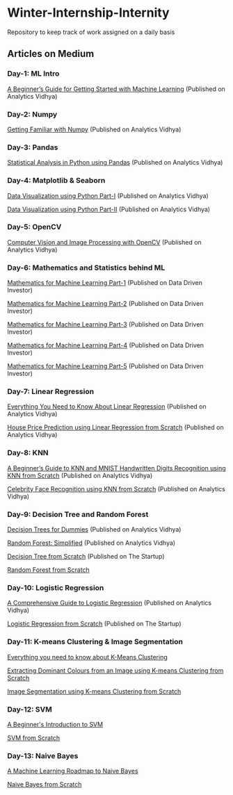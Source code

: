 # Winter-Internship-Internity
Repository to keep track of work assigned on a daily basis

## Articles on Medium
### Day-1: ML Intro
[A Beginner’s Guide for Getting Started with Machine Learning](https://medium.com/analytics-vidhya/a-beginners-guide-for-getting-started-with-machine-learning-7ba2cd5796ae)
(Published on Analytics Vidhya)

### Day-2: Numpy
[Getting Familiar with Numpy](https://medium.com/analytics-vidhya/getting-familiar-with-numpy-854fc60ac497)
(Published on Analytics Vidhya)

### Day-3: Pandas
[Statistical Analysis in Python using Pandas](https://medium.com/analytics-vidhya/statistical-analysis-in-python-using-pandas-27c6a4209de2)
(Published on Analytics Vidhya)

### Day-4: Matplotlib & Seaborn
[Data Visualization using Python Part-I](https://medium.com/analytics-vidhya/data-visualization-using-python-part-i-19f9b76d43dc) 
(Published on Analytics Vidhya)

[Data Visualization using Python Part-II](https://medium.com/analytics-vidhya/data-visualization-using-python-part-ii-e00249fe2543)
(Published on Analytics Vidhya)

### Day-5: OpenCV
[Computer Vision and Image Processing with OpenCV](https://medium.com/analytics-vidhya/computer-vision-and-image-processing-with-opencv-8868876618c3)
(Published on Analytics Vidhya)

### Day-6: Mathematics and Statistics behind ML
[Mathematics for Machine Learning Part-1](https://tp6145.medium.com/mathematics-for-machine-learning-part-1-5e210c138a12) 
(Published on Data Driven Investor)

[Mathematics for Machine Learning Part-2](https://tp6145.medium.com/mathematics-for-machine-learning-part-2-fa36b6154dec)
(Published on Data Driven Investor)

[Mathematics for Machine Learning Part-3](https://tp6145.medium.com/mathematics-for-machine-learning-part-3-4acbc355fb03)
(Published on Data Driven Investor)

[Mathematics for Machine Learning Part-4](https://tp6145.medium.com/mathematics-for-machine-learning-part-4-8032bec2aa3d)
(Published on Data Driven Investor)

[Mathematics for Machine Learning Part-5](https://tp6145.medium.com/mathematics-for-machine-learning-part-5-8df72392ec10)
(Published on Data Driven Investor)

### Day-7: Linear Regression
[Everything You Need to Know About Linear Regression](https://tp6145.medium.com/everything-you-need-to-know-about-linear-regression-750a69a0ea50)
(Published on Analytics Vidhya)

[House Price Prediction using Linear Regression from Scratch](https://tp6145.medium.com/house-price-prediction-using-linear-regression-from-scratch-b2b48fd73689)
(Published on Analytics Vidhya)

### Day-8: KNN
[A Beginner’s Guide to KNN and MNIST Handwritten Digits Recognition using KNN from Scratch](https://tp6145.medium.com/a-beginners-guide-to-knn-and-mnist-handwritten-digits-recognition-using-knn-from-scratch-df6fb982748a)
(Published on Analytics Vidhya)

[Celebrity Face Recognition using KNN from Scratch](https://tp6145.medium.com/celebrity-face-recognition-using-knn-from-scratch-76287bdab088)
(Published on Analytics Vidhya)

### Day-9: Decision Tree and Random Forest
[Decision Trees for Dummies](https://tp6145.medium.com/decision-trees-for-dummies-a8e3c00c5e2e)
(Published on Analytics Vidhya)

[Random Forest: Simplified](https://tp6145.medium.com/random-forest-simplified-98da251c7522)
(Published on Analytics Vidhya)

[Decision Tree from Scratch](https://tp6145.medium.com/decision-tree-from-scratch-a72069240293)
(Published on The Startup)

[Random Forest from Scratch](https://tp6145.medium.com/random-forest-from-scratch-fcaeb0bed09a)

### Day-10: Logistic Regression
[A Comprehensive Guide to Logistic Regression](https://tp6145.medium.com/a-comprehensive-guide-to-logistic-regression-e0cf04fe738c)
(Published on Analytics Vidhya)

[Logistic Regression from Scratch](https://tp6145.medium.com/logistic-regression-from-scratch-b69a2026536f)
(Published on The Startup)

### Day-11: K-means Clustering & Image Segmentation
[Everything you need to know about K-Means Clustering](https://tp6145.medium.com/everything-you-need-to-know-about-k-means-clustering-88ad4058cce0)

[Extracting Dominant Colours from an Image using K-means Clustering from Scratch](https://tp6145.medium.com/extracting-dominant-colours-in-an-image-using-k-means-clustering-from-scratch-2ce79a3eea5d)

[Image Segmentation using K-means Clustering from Scratch](https://tp6145.medium.com/image-segmentation-using-k-means-clustering-from-scratch-1545c896e38e)

### Day-12: SVM
[A Beginner's Introduction to SVM]()

[SVM from Scratch]()

### Day-13: Naive Bayes
[A Machine Learning Roadmap to Naive Bayes]()

[Naive Bayes from Scratch]()
